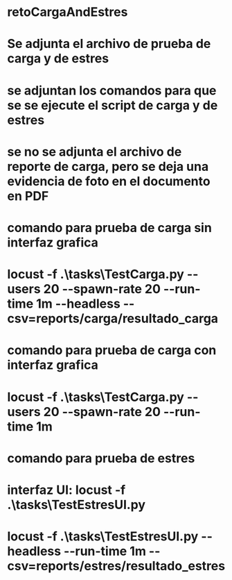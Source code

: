 # retoCargaAndEstres
# Se adjunta el archivo de prueba de carga y de estres
# se adjuntan los comandos para que se se ejecute el script de carga y de estres
# se no se adjunta el archivo de reporte de carga, pero se deja una evidencia de foto en el documento en PDF
#


# comando para prueba de carga sin interfaz grafica
# locust -f .\tasks\TestCarga.py --users 20 --spawn-rate 20 --run-time 1m --headless --csv=reports/carga/resultado_carga
# comando para prueba de carga con interfaz grafica
# locust -f .\tasks\TestCarga.py --users 20 --spawn-rate 20 --run-time 1m


# comando para prueba de estres 
# interfaz UI: locust -f .\tasks\TestEstresUI.py 
# locust -f .\tasks\TestEstresUI.py --headless --run-time 1m --csv=reports/estres/resultado_estres